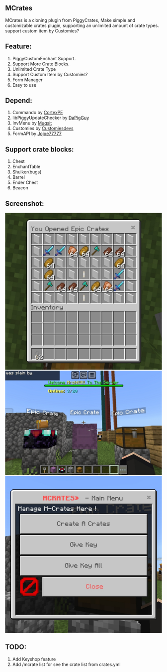 <h2>MCrates</h2>
<p>MCrates is a cloning plugin from PiggyCrates, Make simple and customizable crates plugin, supporting an unlimited amount of crate types. support custom item by Customies?</p>

<h2>Feature:</h2>
<ol>
  <li>PiggyCustomEnchant Support.</li>
  <li>Support More Crate Blocks.</li>
  <li>Unlimited Crate Type</li>
  <li>Support Custom Item by Customies?</li>
  <li>Form Manager</li>
  <li>Easy to use</li>
</ol>

<h2>Depend:</h2>
<ol>
  <li>Commando by <a href="https://github.com/CortexPE/Commando">CortexPE</a></li>
  <li>libPiggyUpdateChecker by <a href="https://github.com/DaPigGuy/libPiggyUpdateChecker">DaPigGuy</a></li>
  <li>InvMenu by <a href="https://github.com/Muqsit/InvMenu">Muqsit</a></li>
  <li>Customies by <a href="https://github.com/CustomiesDevs/Customies">Customiesdevs</a></li>
  <li>FormAPI by <a href="https://github.com/jojoe77777/FormAPI">Jojoe77777</a></li>
</ol>

<h2>Support crate blocks:</h2>
<ol>
  <li>Chest</li>
  <li>EnchantTable</li>
  <li>Shulker(bugs)</li>
  <li>Barrel</li>
  <li>Ender Chest</li>
  <li>Beacon</li>
</ol>

<h2>Screenshot:</h2>
<img src="20240814_111112.jpg"/>
<img src="20240814_111129.jpg"/>
<img src="20240814_111146.jpg"/>
<h2>TODO:</h2>
<ol>
  <li>Add Keyshop feature</li>
  <li>Add /mcrate list for see the crate list from crates.yml</li>
</ol>
